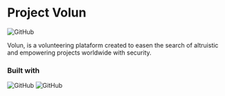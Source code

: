 # Project Volun
![GitHub](https://img.shields.io/github/license/Lelexg/volun?style=plastic)

Volun, is a volunteering plataform created to easen the search of altruistic and empowering projects worldwide with security.

### Built with
![GitHub](https://icon-icons.com/icons2/2148/PNG/128/nextjs_icon_132160.png) ![GitHub](https://icon-icons.com/icons2/2107/PNG/128/file_type_graphql_icon_130564.png)

